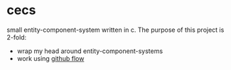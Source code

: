 # cecs

small entity-component-system written in c. The purpose of this project is 2-fold:
* wrap my head around entity-component-systems
* work using [github flow](https://guides.github.com/introduction/flow/)
